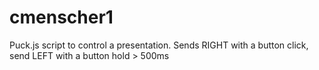 # cmenscher1
Puck.js script to control a presentation. Sends RIGHT with a button click, send LEFT with a button hold > 500ms
